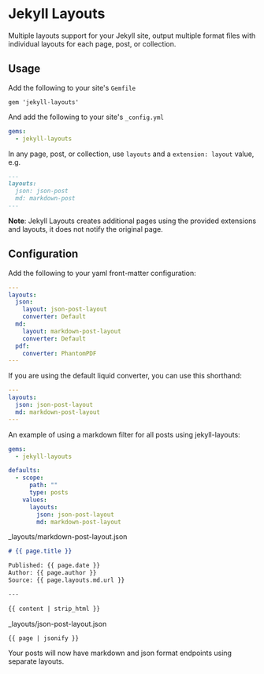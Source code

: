# Jekyll Layouts

Multiple layouts support for your Jekyll site, output multiple format files with individual layouts for each page, post, or collection.

## Usage

Add the following to your site's `Gemfile`

```
gem 'jekyll-layouts'
```

And add the following to your site's `_config.yml`

```yml
gems:
  - jekyll-layouts
```

In any page, post, or collection, use `layouts` and a `extension: layout` value, e.g.

```markdown
---
layouts:
  json: json-post
  md: markdown-post
---
```

**Note**: Jekyll Layouts creates additional pages using the provided extensions and layouts, it does not notify the original page.

## Configuration

Add the following to your yaml front-matter configuration:

```yaml
---
layouts:
  json:
    layout: json-post-layout
    converter: Default
  md:
    layout: markdown-post-layout
    converter: Default
  pdf:
    converter: PhantomPDF
---
```

If you are using the default liquid converter, you can use this shorthand:

```yaml
---
layouts:
  json: json-post-layout
  md: markdown-post-layout
---
```

An example of using a markdown filter for all posts using jekyll-layouts:

```yaml
gems:
  - jekyll-layouts

defaults:
  - scope:
      path: ""
      type: posts
    values:
      layouts:
        json: json-post-layout
        md: markdown-post-layout
```

_layouts/markdown-post-layout.json
```markdown
# {{ page.title }}

Published: {{ page.date }}
Author: {{ page.author }}
Source: {{ page.layouts.md.url }}

---

{{ content | strip_html }}
```

_layouts/json-post-layout.json
```
{{ page | jsonify }}
```

Your posts will now have markdown and json format endpoints using separate layouts.
